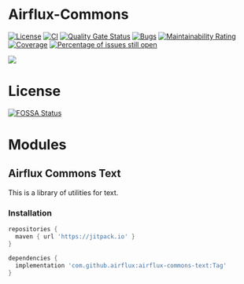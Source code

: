 # Airflux-Commons

[![License](https://img.shields.io/badge/License-Apache_2.0-blue.svg)](https://opensource.org/licenses/Apache-2.0)
[![CI](https://github.com/airflux/airflux-commons/actions/workflows/gradle.yml/badge.svg)](https://github.com/airflux/airflux-commons/actions/workflows/gradle.yml)
[![Quality Gate Status](https://sonarcloud.io/api/project_badges/measure?project=airflux_airflux-commons&metric=alert_status)](https://sonarcloud.io/dashboard?id=airflux_airflux-commons)
[![Bugs](https://sonarcloud.io/api/project_badges/measure?project=airflux_airflux-commons&metric=bugs)](https://sonarcloud.io/dashboard?id=airflux_airflux-commons)
[![Maintainability Rating](https://sonarcloud.io/api/project_badges/measure?project=airflux_airflux-commons&metric=sqale_rating)](https://sonarcloud.io/dashboard?id=airflux_airflux-commons)
[![Coverage](https://sonarcloud.io/api/project_badges/measure?project=airflux_airflux-commons&metric=coverage)](https://sonarcloud.io/dashboard?id=airflux_airflux-commons)
[![Percentage of issues still open](http://isitmaintained.com/badge/open/airflux/airflux-commons.svg)](http://isitmaintained.com/project/airflux/airflux-commons "Percentage of issues still open")

[![](https://jitpack.io/v/airflux/airflux-commons.svg)](https://jitpack.io/#airflux/airflux-commons)

# License

[![FOSSA Status](https://app.fossa.com/api/projects/git%2Bgithub.com%2Fairflux%2Fairflux-commons.svg?type=large&issueType=license)](https://app.fossa.com/projects/git%2Bgithub.com%2Fairflux%2Fairflux-commons?ref=badge_large&issueType=license)

# Modules
## Airflux Commons Text
This is a library of utilities for text.

### Installation

```groovy
repositories {
  maven { url 'https://jitpack.io' }
}

dependencies {
  implementation 'com.github.airflux:airflux-commons-text:Tag'
}
```
